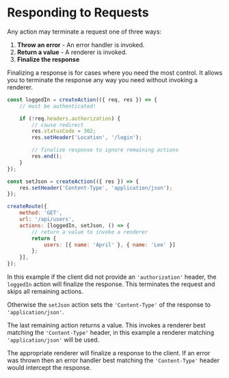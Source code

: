 # Responding to Requests

Any action may terminate a request one of three ways:

1. **Throw an error** - An error handler is invoked.
2. **Return a value** - A renderer is invoked.
3. **Finalize the response**

Finalizing a response is for cases where you need the most control. It allows you to terminate the response any way you need without invoking a renderer.

```javascript
const loggedIn = createAction(({ req, res }) => {
    // must be authenticated!

    if (!req.headers.authorization) {
        // cause redirect
        res.statusCode = 302;
        res.setHeader('Location', '/login');

        // finalize response to ignore remaining actions
        res.end();
    }
});

const setJson = createAction(({ res }) => {
    res.setHeader('Content-Type', 'application/json');
});

createRoute({
    method: 'GET',
    url: '/api/users',
    actions: [loggedIn, setJson, () => {
        // return a value to invoke a renderer
        return {
            users: [{ name: 'April' }, { name: 'Leo' }]
        };
    }],
});
```

In this example if the client did not provide an `'authorization'` header, the `loggedIn` action will finalize the response. This terminates the request and skips all remaining actions.

Otherwise the `setJson` action sets the `'Content-Type'` of the response to `'application/json'`.

The last remaining action returns a value. This invokes a renderer best matching the `'Content-Type'` header, in this example a renderer matching `'application/json'` will be used.

The appropriate renderer will finalize a response to the client. If an error was thrown then an error handler best matching the `'Content-Type'` header would intercept the response.
